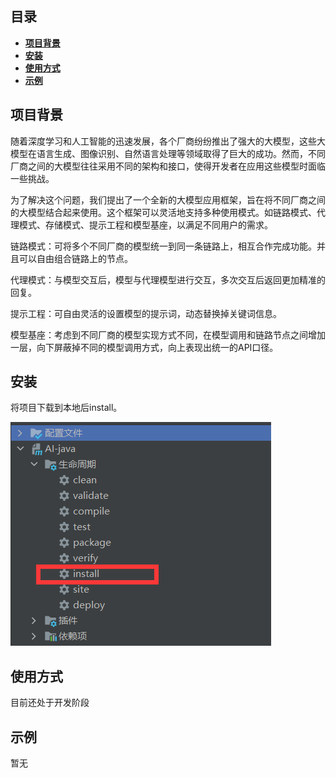 ## 目录

- [**项目背景**](#项目背景)
- [**安装**](#安装)
- [**使用方式**](#使用方式)
- [**示例**](#示例)

## **项目背景**

随着深度学习和人工智能的迅速发展，各个厂商纷纷推出了强大的大模型，这些大模型在语言生成、图像识别、自然语言处理等领域取得了巨大的成功。然而，不同厂商之间的大模型往往采用不同的架构和接口，使得开发者在应用这些模型时面临一些挑战。

为了解决这个问题，我们提出了一个全新的大模型应用框架，旨在将不同厂商之间的大模型结合起来使用。这个框架可以灵活地支持多种使用模式。如链路模式、代理模式、存储模式、提示工程和模型基座，以满足不同用户的需求。

链路模式：可将多个不同厂商的模型统一到同一条链路上，相互合作完成功能。并且可以自由组合链路上的节点。

代理模式：与模型交互后，模型与代理模型进行交互，多次交互后返回更加精准的回复。

提示工程：可自由灵活的设置模型的提示词，动态替换掉关键词信息。

模型基座：考虑到不同厂商的模型实现方式不同，在模型调用和链路节点之间增加一层，向下屏蔽掉不同的模型调用方式，向上表现出统一的API口径。

## **安装**

将项目下载到本地后install。

![image-20231205204603312](doc/img/image-20231205204603312.png)

## **使用方式**

目前还处于开发阶段

## **示例**

暂无

